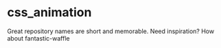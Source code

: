 # css_animation
Great repository names are short and memorable. Need inspiration? How about fantastic-waffle
